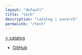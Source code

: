 ```yaml
---
layout: "default"
title: "tech"
description: "catalog | sunarch"
permalink: "/tech"
---
```

[< catalog](../index.md)

- [GitHub](github/github.md)
